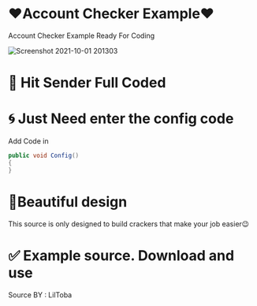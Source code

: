 # ❤️Account Checker Example❤️
Account Checker Example Ready For Coding

![Screenshot 2021-10-01 201303](https://user-images.githubusercontent.com/59983513/135661020-6283de13-4433-42a0-9a31-42d0f189c291.jpg)


# 💎 Hit Sender Full Coded

# 🌀 Just Need enter the config code
Add Code in 
```csharp
public void Config()
{
}
```

# 🎁Beautiful design
This source is only designed to build crackers that make your job easier😉

# ✅ Example source. Download and use

Source BY : LilToba
